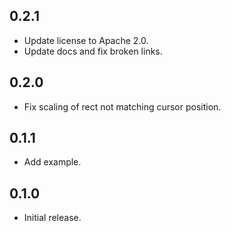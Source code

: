 ## 0.2.1

- Update license to Apache 2.0.
- Update docs and fix broken links.

## 0.2.0

- Fix scaling of rect not matching cursor position.

## 0.1.1

 - Add example.

## 0.1.0

- Initial release.
